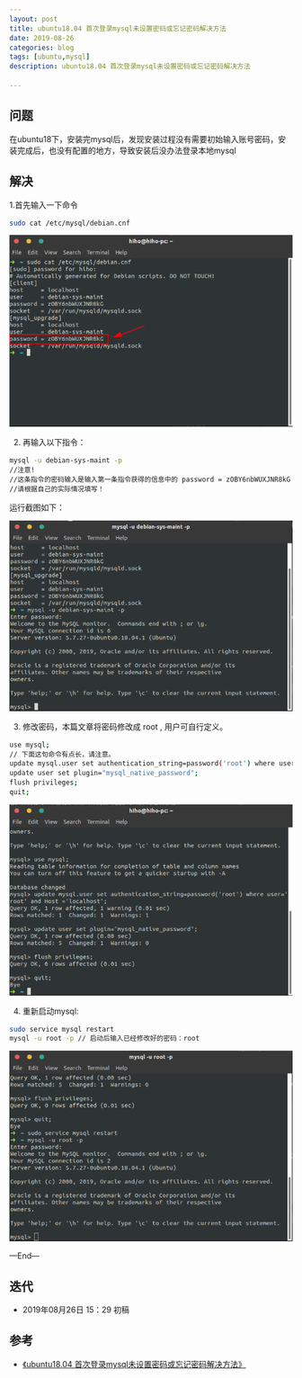 ```yaml
---
layout: post
title: ubuntu18.04 首次登录mysql未设置密码或忘记密码解决方法
date: 2019-08-26
categories: blog
tags: [ubuntu,mysql]
description: ubuntu18.04 首次登录mysql未设置密码或忘记密码解决方法

---
```



## 问题

在ubuntu18下，安装完mysql后，发现安装过程没有需要初始输入账号密码，安装完成后，也没有配置的地方，导致安装后没办法登录本地mysql


## 解决

1.首先输入一下命令

```bash
sudo cat /etc/mysql/debian.cnf
```

![1.png](/source/images/ubuntu18-mysql-reset-password/1.png)


2. 再输入以下指令：

```bash
mysql -u debian-sys-maint -p
//注意! 
//这条指令的密码输入是输入第一条指令获得的信息中的 password = zOBY6nbWUXJNR8kG 得来。
//请根据自己的实际情况填写！

```

运行截图如下：

![2.png](/source/images/ubuntu18-mysql-reset-password/2.png)


3. 修改密码，本篇文章将密码修改成 root , 用户可自行定义。

```bash
use mysql;
// 下面这句命令有点长，请注意。
update mysql.user set authentication_string=password('root') where user='root' and Host ='localhost';
update user set plugin="mysql_native_password"; 
flush privileges;
quit;
```

![3.png](/source/images/ubuntu18-mysql-reset-password/3.png)

4. 重新启动mysql:

```bash
sudo service mysql restart
mysql -u root -p // 启动后输入已经修改好的密码：root
```

![4.png](/source/images/ubuntu18-mysql-reset-password/4.png)


—End—

## 迭代

* 2019年08月26日 15：29 初稿

## 参考

- [《ubuntu18.04 首次登录mysql未设置密码或忘记密码解决方法》](https://blog.csdn.net/qq_38737992/article/details/81090373)

